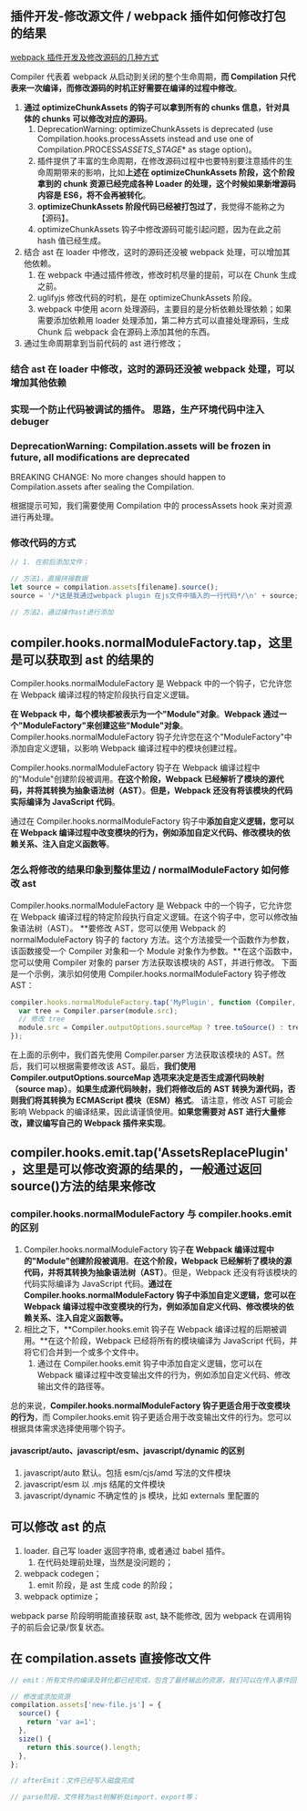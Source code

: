 ## 插件开发-修改源文件 / webpack 插件如何修改打包的结果

<!-- !关键的步骤，目前可以测试loader修改文件以及添加一些代码，但是在其中直接通过ast修改还是没法实现 -->

[webpack 插件开发及修改源码的几种方式](https://blog.csdn.net/laifawailian/article/details/120287891)

Compiler 代表着 webpack 从启动到关闭的整个生命周期，**而 Compilation 只代表来一次编译，而修改源码的时机正好需要在编译的过程中修改**。

1. **通过 optimizeChunkAssets 的钩子可以拿到所有的 chunks 信息，针对具体的 chunks 可以修改对应的源码**。
   1. DeprecationWarning: optimizeChunkAssets is deprecated (use Compilation.hooks.processAssets instead and use one of Compilation.PROCESS*ASSETS_STAGE*\* as stage option)。
   2. 插件提供了丰富的生命周期，在修改源码过程中也要特别要注意插件的生命周期带来的影响，比如**上述在 optimizeChunkAssets 阶段，这个阶段拿到的 chunk 资源已经完成各种 Loader 的处理，这个时候如果新增源码内容是 ES6，将不会再被转化**。
   3. **optimizeChunkAssets 阶段代码已经被打包过了**，我觉得不能称之为 【源码】。
   4. optimizeChunkAssets 钩子中修改源码可能引起问题，因为在此之前 hash 值已经生成。
2. 结合 ast 在 loader 中修改，这时的源码还没被 webpack 处理，可以增加其他依赖。
   1. 在 webpack 中通过插件修改，修改时机尽量的提前，可以在 Chunk 生成之前。
   2. uglifyjs 修改代码的时机，是在 optimizeChunkAssets 阶段。
   3. webpack 中使用 acorn 处理源码，主要目的是分析依赖处理依赖；如果需要添加依赖用 loader 处理添加，第二种方式可以直接处理源码，生成 Chunk 后 webpack 会在源码上添加其他的东西。
3. 通过生命周期拿到当前代码的 ast 进行修改；

### 结合 ast 在 loader 中修改，这时的源码还没被 webpack 处理，可以增加其他依赖

### 实现一个防止代码被调试的插件。 思路，生产环境代码中注入 debuger

### DeprecationWarning: Compilation.assets will be frozen in future, all modifications are deprecated

BREAKING CHANGE: No more changes should happen to Compilation.assets after sealing the Compilation.

根据提示可知，我们需要使用 Compilation 中的 processAssets hook 来对资源进行再处理。

### 修改代码的方式

```js
// 1. 在前后添加文件；

// 方法1，直接拼接数据
let source = compilation.assets[filename].source();
source = '/*这是我通过webpack plugin 在js文件中插入的一行代码*/\n' + source;

// 方法2，通过操作ast进行添加
```

## compiler.hooks.normalModuleFactory.tap，这里是可以获取到 ast 的结果的

Compiler.hooks.normalModuleFactory 是 Webpack 中的一个钩子，它允许您在 Webpack 编译过程的特定阶段执行自定义逻辑。

**在 Webpack 中，每个模块都被表示为一个"Module"对象**。**Webpack 通过一个"ModuleFactory"来创建这些"Module"对象**。Compiler.hooks.normalModuleFactory 钩子允许您在这个"ModuleFactory"中添加自定义逻辑，以影响 Webpack 编译过程中的模块创建过程。

Compiler.hooks.normalModuleFactory 钩子在 Webpack 编译过程中的"Module"创建阶段被调用。**在这个阶段，Webpack 已经解析了模块的源代码，并将其转换为抽象语法树（AST）**。**但是，Webpack 还没有将该模块的代码实际编译为 JavaScript 代码**。

通过在 Compiler.hooks.normalModuleFactory 钩子中**添加自定义逻辑，您可以在 Webpack 编译过程中改变模块的行为，例如添加自定义代码、修改模块的依赖关系、注入自定义函数等**。

### 怎么将修改的结果印象到整体里边 / normalModuleFactory 如何修改 ast

Compiler.hooks.normalModuleFactory 是 Webpack 中的一个钩子，它允许您在 Webpack 编译过程的特定阶段执行自定义逻辑。在这个钩子中，您可以修改抽象语法树（AST）。
**要修改 AST，您可以使用 Webpack 的 normalModuleFactory 钩子的 factory 方法。这个方法接受一个函数作为参数，该函数接受一个 Compiler 对象和一个 Module 对象作为参数。**在这个函数中，您可以使用 Compiler 对象的 parser 方法获取该模块的 AST，并进行修改。
下面是一个示例，演示如何使用 Compiler.hooks.normalModuleFactory 钩子修改 AST：

```js
compiler.hooks.normalModuleFactory.tap('MyPlugin', function (Compiler, module) {
  var tree = Compiler.parser(module.src);
  // 修改 tree
  module.src = Compiler.outputOptions.sourceMap ? tree.toSource() : tree.toESM();
});
```

在上面的示例中，我们首先使用 Compiler.parser 方法获取该模块的 AST。然后，我们可以根据需要修改该 AST。最后，**我们使用 Compiler.outputOptions.sourceMap 选项来决定是否生成源代码映射（source map）**。**如果生成源代码映射，我们将修改后的 AST 转换为源代码，否则我们将其转换为 ECMAScript 模块（ESM）格式**。
请注意，修改 AST 可能会影响 Webpack 的编译结果，因此请谨慎使用。**如果您需要对 AST 进行大量修改，建议编写自己的 Webpack 插件来实现**。

## compiler.hooks.emit.tap('AssetsReplacePlugin'，这里是可以修改资源的结果的，一般通过返回 source()方法的结果来修改

<!-- !重要 -->

### compiler.hooks.normalModuleFactory 与 compiler.hooks.emit 的区别

1. Compiler.hooks.normalModuleFactory 钩子**在 Webpack 编译过程中的"Module"创建阶段被调用**。**在这个阶段，Webpack 已经解析了模块的源代码，并将其转换为抽象语法树（AST）**。但是，Webpack 还没有将该模块的代码实际编译为 JavaScript 代码。**通过在 Compiler.hooks.normalModuleFactory 钩子中添加自定义逻辑，您可以在 Webpack 编译过程中改变模块的行为，例如添加自定义代码、修改模块的依赖关系、注入自定义函数等。**
2. 相比之下，**Compiler.hooks.emit 钩子在 Webpack 编译过程的后期被调用。**在这个阶段，Webpack 已经将所有的模块编译为 JavaScript 代码，并将它们合并到一个或多个文件中。
   1. 通过在 Compiler.hooks.emit 钩子中添加自定义逻辑，您可以在 Webpack 编译过程中改变输出文件的行为，例如添加自定义代码、修改输出文件的路径等。

总的来说，**Compiler.hooks.normalModuleFactory 钩子更适合用于改变模块的行为**，而 Compiler.hooks.emit 钩子更适合用于改变输出文件的行为。您可以根据具体需求选择使用哪个钩子。

#### javascript/auto、javascript/esm、javascript/dynamic 的区别

1. javascript/auto 默认。包括 esm/cjs/amd 写法的文件模块
2. javascript/esm 以 .mjs 结尾的文件模块
3. javascript/dynamic 不确定性的 js 模块，比如 externals 里配置的

## 可以修改 ast 的点

<!-- !重要 -->

1. loader. 自己写 loader 返回字符串, 或者通过 babel 插件。
   1. 在代码处理前处理，当然是没问题的；
2. webpack codegen；
   1. emit 阶段，是 ast 生成 code 的阶段；
3. webpack optimize；

webpack parse 阶段明明能直接获取 ast, 缺不能修改, 因为 webpack 在调用钩子的前后会记录/恢复状态。

## 在 compilation.assets 直接修改文件

```js
// emit：所有文件的编译及转化都已经完成，包含了最终输出的资源，我们可以在传入事件回调的compilation.assets上拿到所需数据，其中包括即将输出的资源、代码块Chunk等等信息。

// 修改或添加资源
compilation.assets['new-file.js'] = {
  source() {
    return 'var a=1';
  },
  size() {
    return this.source().length;
  },
};

// afterEmit：文件已经写入磁盘完成

// parse阶段，文件转为ast树解析处import、export等；
```
